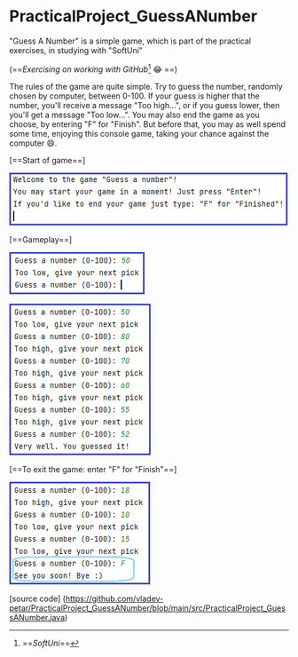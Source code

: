 # PracticalProject_GuessANumber
"Guess A Number" is a simple game, which is part of the practical exercises, in studying with "SoftUni" 

(==*Exercising on working with GitHub*[^1] :joy: ==)

The rules of the game are quite simple. Try to guess the number, randomly chosen by computer, between 0-100. If your guess is higher that the number, you'll receive a message "Too high...", or if you guess lower, then you'll get a message "Too low...". You may also end the game as you choose, by entering "F" for "Finish". But before that, you may as well spend some time, enjoying this console game, taking your chance against the computer 😄. 

[==Start of game==] 

![Start of game.png](https://github.com/vladev-petar/PracticalProject_GuessANumber/blob/main/Start%20of%20game.png)

[==Gameplay==] 

![Game.png](https://github.com/vladev-petar/PracticalProject_GuessANumber/blob/main/Game.png) 

![Game (1).png](https://github.com/vladev-petar/PracticalProject_GuessANumber/blob/main/Game%20(1).png) 

[==To exit the game: enter "F" for "Finish"==] 

![Game (2).png](https://github.com/vladev-petar/PracticalProject_GuessANumber/blob/main/Game%20(2).png)




[^1]:==*SoftUni*==

[source code] (https://github.com/vladev-petar/PracticalProject_GuessANumber/blob/main/src/PracticalProject_GuessANumber.java)
